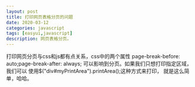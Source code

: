 ```yaml
---
layout: post
title: 打印网页表格分页的问题
date: 2020-03-12
categories: javascript
tags: [easyui,javascript]
description: 网页表格分页。
---
```

打印网页分页与css和js都有点关系，css中的两个属性
page-break-before: auto;page-break-after: always;
可以影响到分页。如果我们只想打印指定区域，我们可以
使用$("div#myPrintArea").printArea();这种方式来打印，
就是这么简单，哈哈。

